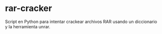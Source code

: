# rar-cracker
Script en Python para intentar crackear archivos RAR usando un diccionario y la herramienta unrar.
